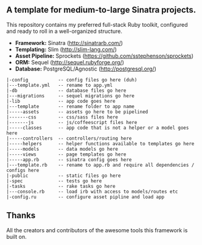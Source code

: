 ## A template for medium-to-large Sinatra projects.

This repository contains my preferred full-stack Ruby toolkit, configured and ready to roll in a well-organized structure.

* __Framework:__ Sinatra (http://sinatrarb.com/)
* __Templating:__ Slim (http://slim-lang.com/)
* __Asset Pipeline:__ Sprockets (https://github.com/sstephenson/sprockets)
* __ORM:__ Sequel (http://sequel.rubyforge.org/)
* __Database:__ PostgreSQL/Agnostic (http://postgresql.org/)


```
|-config           -- config files go here (duh)
|---template.yml   -- rename to app.yml
|-db               -- database files go here
|---migrations     -- sequel migrations go here
|-lib              -- app code goes here
|---template       -- rename folder to app name
|-----assets       -- assets go here to be pipelined
|-------css        -- css/sass files here
|-------js         -- js/coffeescript files here
|-----classes      -- app code that is not a helper or a model goes here
|-----controllers  -- controllers/routing here
|-----helpers      -- helper functions available to templates go here
|-----models       -- data models go here
|-----views        -- page templates go here
|-----app.rb       -- sinatra config goes here
|---template.rb    -- rename to app.rb and require all dependencies / configs here
|-public           -- static files go here
|-spec             -- tests go here
|-tasks            -- rake tasks go here
|---console.rb     -- load irb with access to models/routes etc
|-config.ru        -- configure asset pipline and load app
```

## Thanks
All the creators and contributors of the awesome tools this framework is built on.